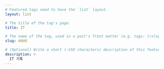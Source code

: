 ```yaml
---
# Featured tags need to have the `list` layout.
layout: list

# The title of the tag's page.
title: IT

# The name of the tag, used in a post's front matter (e.g. tags: [<slug>]).
slug: dddd

# (Optional) Write a short (~150 characters) description of this featured tag.
description: >
  IT 기록
---
```

